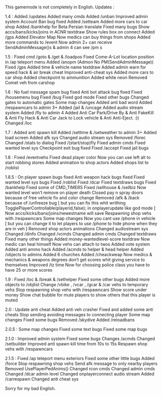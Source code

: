 This gamemode is not completely in English.
Updates  :

1.4 :
Added /updates
Added many cmds
Added /unban
Improved admin system
Account Ban bug fixed
Added /setteam
Added more cars to car shop
Added /bankhelp for Beta Persian translate
Fixed many bugs
Show accs/bans/kicks/joins in ACNR textdraw
Show rules box on connect
Added /gps
Added Elevator Map
Now medics can buy things from shops
Added more commands to /event 
Now admin 2+ can receive SendAdminMessage()s & admin 4 can see /pm s

1.5 :
Fixed cmd /goto & /get & /loadpos
Fixed Come-A-Lot location position in /ap teleport menu
 Added /anopm (Admon No PM(SendAdminMessage))
Fixed /gps
Added time & vehicle name textdraw
Added admin warn for speed hack & air break cheat
Improved anti-cheat sys
Added more cars to car shop
Added checkpoint to ammunition 
Added white neon 
Removed Comet veh from carshop 

1.6 :
No fuel message spam bug fixed
 Anti bot attack bug fixed
Fixed /housemenu bug
Fixed /bug 
Fixed god mode
Fixed other bugs
Changed gates to automatic gates
Some map changes
Added anti bad word
Added /respawncars to admin 3+
Added /jail & /uncage
Added audio stream system
Added /fly to admin 4
Added Anti Car Park/Drive By & Anti FakeKill & Anti Fly Hack & Anti Car Jack to Lock vehicle & Anti Anti-Eject. :))
Changed /loc
 
1.7 :
Added anti spawn kill
Added /settime & /setweather to admin 3+
Added load screen
Added afk sys
Changed audio stream sys
Removed /forec 
Changed /stats to dialog
Fixed /(start/stop)fly
Fixed admin cmds
Fixed wanted level sys
Checkpoint exit bug fixed
Fixed /accept
Fixed jail bugs

1.8 :
Fixed /eventvehs
Fixed dead player color
Now you can use left alt to start robbing stores
Added animation to shop actors
Added shops list to /roblist

1.8.5 :
On player spawn bugs fixed
Anti weapon hack bugs fixed
Fixed wanted level sys bugs
Fixed /roblist
Fixed /dcar
Fixed textdraws bugs
Fixed /bankhelp
Fixed some of CMD_TIMERS
Fixed /sellhouse & /sellbiz
Now wanted level won’t remove on player death
Closed pay n spray doors because of free vehicle fix and color change
Removed /afk & /back because of /unfreeze bug [ but you can fix this whit writhing TogglePlayerControllable(playerid,false); in onplayerupdate like god mode ]
Now accs/kicks/bans/joins/newestname will save
Respawning shop vehs with /respawncars
Some map changes
Now you cant use /phone in vehicle [ but you can change it to let players to use /phone to hide phone when they are in veh ]
Removed shop actors animations 
Changed audiostream sys
Changed /dinfo 
Changed /vcmds
Changed admin cmds
Changed textdraws
Fixed many other things
Added money-wantedlevel-score textdraw
Now medic can heal himself
Now vehs can attach to twos
Added vote system
Added anti ammo hack
Added /acmds to helper & head helper
Added /objects to admins
Added 6 churches
Added /cheackweap
Now medics & mechanics & weapons degrees don’t  get scores whit giving service to themselves
Improved /tz time
Now for choosing police class you have to have 25 or more scores

1.9 :
Fixed /loc & /break & /sethelper
Fixed some other bugs
Added more objects to /objlist
Change /vbike , /vcar , /gcar & /car vehs to temporary vehs
 Stop respawning shop vehs with /respawncars
Show score under money
Show chat bubble for mute players to show others that this player is muted

2.0 :
Update anti cheat 
Added anti veh crasher
Fixed and added some anti cheats
Stop sending avoiding messages to connecting player
Some map changes
Fixed some bugs 
Removed /skydive
Added /reloadbans

2.0.5 :
Some map changes 
Fixed some text bugs
Fixed some map bugs

2.1.0 :
Improved admin system
Fixed some bugs
Changes /acmds
Changed /setbuilder
Improved anti spawn kill time from 10s to 15s
Respawn shop vehs with /respawncars

2.1.5 :
Fixed /ap teleport menu exteriors
Fixed some other little bugs
Added /force
Stop respawning shop vehs
Send afk message to only nearby players
Removed UsePlayerPedAnims()
Changed rcon cmds
Changed admin cmds
Changed /dcar admin level
Changed onplayerconnect audio stream
Added /carrespawn
Changed anti cheat sys


Sorry for my bad English.
